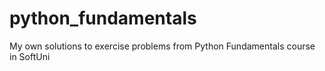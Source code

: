 # python_fundamentals
My own solutions to exercise problems from Python Fundamentals course in SoftUni
